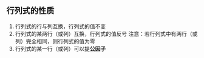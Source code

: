 ## 行列式的性质

1. 行列式的行与列互换，行列式的值不变
2. 行列式的某两行（或列）互换，行列式的值反号
   注意：若行列式中有两行（或列）完全相同，则行列式的值为零
3. 行列式的某一行（或列）可以提**公因子**
